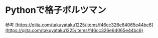 # Pythonで格子ボルツマン

参考
[https://qiita.com/takuyataku1225/items/f46cc326e64065e44bc6](https://qiita.com/takuyataku1225/items/f46cc326e64065e44bc6)